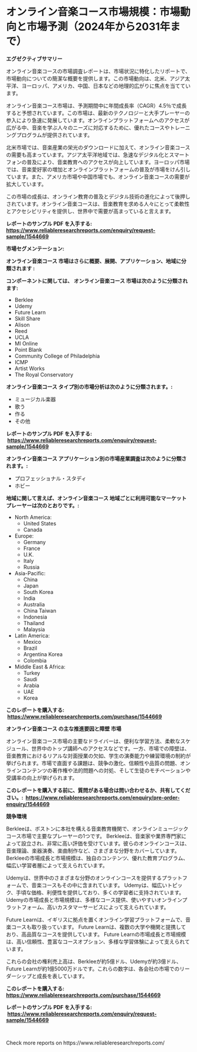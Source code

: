 <p><h1>オンライン音楽コース市場規模：市場動向と市場予測（2024年から2031年まで）</h1></p><p><strong>エグゼクティブサマリー</strong></p>
<p><p>オンライン音楽コースの市場調査レポートは、市場状況に特化したリポートで、市場動向についての簡潔な概要を提供します。この市場動向は、北米、アジア太平洋、ヨーロッパ、アメリカ、中国、日本などの地理的広がりに焦点を当てています。</p><p>オンライン音楽コース市場は、予測期間中に年間成長率（CAGR）4.5％で成長すると予想されています。この市場は、最新のテクノロジーと大手プレーヤーの参入により急速に発展しています。オンラインプラットフォームへのアクセスが広がる中、音楽を学ぶ人々のニーズに対応するために、優れたコースやトレーニングプログラムが提供されています。</p><p>北米市場では、音楽産業の栄光のダウンロードに加えて、オンライン音楽コースの需要も高まっています。アジア太平洋地域では、急速なデジタル化とスマートフォンの普及により、音楽教育へのアクセスが向上しています。ヨーロッパ市場では、音楽愛好家の増加とオンラインプラットフォームの普及が市場をけん引しています。また、アメリカ市場や中国市場でも、オンライン音楽コースの需要が拡大しています。</p><p>この市場の成長は、オンライン教育の普及とデジタル技術の進化によって後押しされています。オンライン音楽コースは、音楽教育を求める人々にとって柔軟性とアクセシビリティを提供し、世界中で需要が高まっていると言えます。</p></p>
<p><strong>レポートのサンプル PDF を入手する: <a href="https://www.reliableresearchreports.com/enquiry/request-sample/1544669">https://www.reliableresearchreports.com/enquiry/request-sample/1544669</a></strong></p>
<p><strong>市場セグメンテーション:</strong></p>
<p><strong> オンライン音楽コース 市場はさらに概要、展開、アプリケーション、地域に分類されます :</strong></p>
<p><strong>コンポーネントに関しては、 オンライン音楽コース 市場は次のように分類されます: &nbsp;</strong></p>
<p><ul><li>Berklee</li><li>Udemy</li><li>Future Learn</li><li>Skill Share</li><li>Alison</li><li>Reed</li><li>UCLA</li><li>MI Online</li><li>Point Blank</li><li>Community College of Philadelphia</li><li>ICMP</li><li>Artist Works</li><li>The Royal Conservatory</li></ul></p>
<p><strong> オンライン音楽コース タイプ別の市場分析は次のように分類されます。:</strong></p>
<p><ul><li>ミュージカル楽器</li><li>歌う</li><li>作る</li><li>その他</li></ul></p>
<p><strong>レポートのサンプル PDF を入手する: &nbsp;<a href="https://www.reliableresearchreports.com/enquiry/request-sample/1544669">https://www.reliableresearchreports.com/enquiry/request-sample/1544669</a></strong></p>
<p><strong> オンライン音楽コース アプリケーション別の市場産業調査は次のように分類されます。:</strong></p>
<p><ul><li>プロフェッショナル・スタディ</li><li>ホビー</li></ul></p>
<p><strong>地域に関して言えば、オンライン音楽コース 地域ごとに利用可能なマーケットプレーヤーは次のとおりです。:</strong></p>
<p><ul>
    <li>
        North America:
        <ul>
            <li>United States</li>
            <li>Canada</li>
        </ul>
    </li>
    <li>
        Europe:
        <ul>
            <li>Germany</li>
            <li>France</li>
            <li>U.K.</li>
            <li>Italy</li>
            <li>Russia</li>
        </ul>
    </li>
    <li>
        Asia-Pacific:
        <ul>
            <li>China</li>
            <li>Japan</li>
            <li>South Korea</li>
            <li>India</li>
            <li>Australia</li>
            <li>China Taiwan</li>
            <li>Indonesia</li>
            <li>Thailand</li>
            <li>Malaysia</li>
        </ul>
    </li>
    <li>
        Latin America:
        <ul>
            <li>Mexico</li>
            <li>Brazil</li>
            <li>Argentina Korea</li>
            <li>Colombia</li>
        </ul>
    </li>
    <li>
        Middle East & Africa:
        <ul>
            <li>Turkey</li>
            <li>Saudi</li>
            <li>Arabia</li>
            <li>UAE</li>
            <li>Korea</li>
        </ul>
    </li>
    </ul></p>
<p><strong>このレポートを購入する: &nbsp;<a href="https://www.reliableresearchreports.com/purchase/1544669">https://www.reliableresearchreports.com/purchase/1544669</a></strong></p>
<p><strong>オンライン音楽コース の主な推進要因と障壁 市場</strong></p>
<p><p>オンライン音楽コース市場の主要なドライバーは、便利な学習方法、柔軟なスケジュール、世界中のトップ講師へのアクセスなどです。一方、市場での障壁は、音楽教育におけるリアルな対面授業の欠如、学生の演奏能力や練習環境の制約が挙げられます。市場で直面する課題は、競争の激化、信頼性や品質の問題、オンラインコンテンツの著作権や法的問題への対処、そして生徒のモチベーションや受講率の向上が挙げられます。</p></p>
<p><strong>このレポートを購入する前に、質問がある場合は問い合わせるか、共有してください。:&nbsp; <a href="https://www.reliableresearchreports.com/enquiry/pre-order-enquiry/1544669">https://www.reliableresearchreports.com/enquiry/pre-order-enquiry/1544669</a></strong></p>
<p><strong>競争環境</strong></p>
<p><p>Berkleeは、ボストンに本社を構える音楽教育機関で、オンラインミュージックコース市場で主要なプレーヤーの1つです。 Berkleeは、音楽家や業界専門家によって設立され、非常に高い評価を受けています。彼らのオンラインコースは、音楽理論、楽器演奏、楽曲制作など、さまざまな分野をカバーしています。 Berkleeの市場成長と市場規模は、独自のコンテンツ、優れた教育プログラム、幅広い学習者層によって支えられています。</p><p>Udemyは、世界中のさまざまな分野のオンラインコースを提供するプラットフォームで、音楽コースもその中に含まれています。 Udemyは、幅広いトピック、手頃な価格、利便性を提供しており、多くの学習者に支持されています。 Udemyの市場成長と市場規模は、多様なコース提供、使いやすいオンラインプラットフォーム、高いカスタマーサービスによって支えられています。</p><p>Future Learnは、イギリスに拠点を置くオンライン学習プラットフォームで、音楽コースも取り扱っています。 Future Learnは、複数の大学や機関と提携しており、高品質なコースを提供しています。 Future Learnの市場成長と市場規模は、高い信頼性、豊富なコースオプション、多様な学習体験によって支えられています。</p><p>これらの会社の権利売上高は、Berkleeが約5億ドル、Udemyが約3億ドル、Future Learnが約1億5000万ドルです。これらの数字は、各会社の市場でのリーダーシップと成長を表しています。</p></p>
<p><strong>このレポートを購入する: &nbsp; <a href="https://www.reliableresearchreports.com/purchase/1544669">https://www.reliableresearchreports.com/purchase/1544669</a></strong></p>
<p><strong>レポートのサンプル PDF を入手する: &nbsp;<a href="https://www.reliableresearchreports.com/enquiry/request-sample/1544669">https://www.reliableresearchreports.com/enquiry/request-sample/1544669</a></strong><strong></strong></p>
<p>&nbsp;</p>
<p>Check more reports on https://www.reliableresearchreports.com/</p>